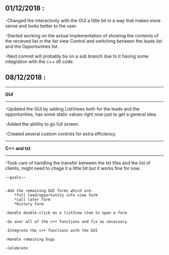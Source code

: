 01/12/2018 :
------------

-Changed the interactivity with the GUI a little bit in a way that makes more sense and looks better
 to the user.

-Started working on the actual implementation of showing the contents of the recieved list in the list
 view Control and switching between the leads list and the Opportunities list.
 
-Next commit will probably be on a sub branch due to it having some integration with the c++ dll code.


08/12/2018 :
------------

*******
**GUI**
*******
-Updated the GUI by adding ListViews both for the leads and the opportunities, has some static values right now just to get a general idea.

-Added the abillity to go full screen.

-Created several custom controls for extra efficiency.

***************
**C++ and txt**
***************
-Took care of handling the transfer between the txt files and the list of clients, might need to chage it a little bit but it works fine for now.
 
~~~~~~~~~~
~~goals~~


-Add the remaining GUI forms which are- 
	*full lead/opportunity info view form
	*call later form
	*History form
	
-Handle double-click on a listView item to open a form

-Go over all of the c++ functions and fix as necessary. 

-Integrate the c++ functions with the GUI

-Handle remaining bugs

-Celebrate
~~~~~~~~~~

